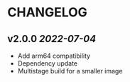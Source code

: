 # CHANGELOG

## v2.0.0 _2022-07-04_

- Add arm64 compatibility
- Dependency update
- Multistage build for a smaller image

